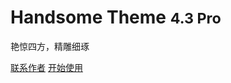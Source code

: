 # Handsome Theme <small>4.3 Pro</small>

艳惊四方，精雕细琢


[联系作者](https://www.ihewro.com/)
[开始使用](/start)


